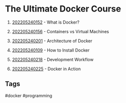 # The Ultimate Docker Course

1. [202205240152](../202205240152) - What is Docker?

2. [202205240156](../202205240156) - Containers vs Virtual Machines

3. [202205240201](../202205240201) - Architecture of Docker

4. [202205240109](../202205240109) - How to Install Docker

5. [202205240218](../202205240218) - Development Workflow

6. [202205240225](../202205240225) - Docker in Action  

## Tags
#docker #programming
